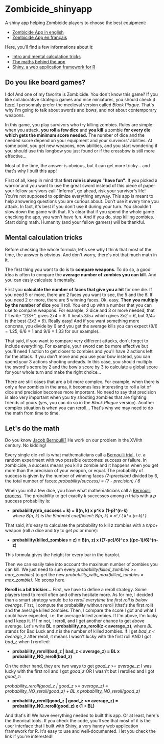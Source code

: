 # Zombicide_shinyapp
A shiny app helping Zombicide players to choose the best equipment:

- [Zombicide App in english](https://felixpr.shinyapps.io/Zombicide_app_en/ "https://felixpr.shinyapps.io/Zombicide_app_en/")
- [Zombicide App en français](https://felixpr.shinyapps.io/ZombieApp/ "https://felixpr.shinyapps.io/ZombieApp/")

Here, you'll find a few informations about it:
 - [Intro and mental calculation tricks](https://github.com/FelixPr/Zombicide_shinyapp#do-you-like-board-games)
 - [The maths behind the app](https://github.com/FelixPr/Zombicide_shinyapp#lets-do-the-math)
 - [Shiny, a web application framework for R](https://shiny.rstudio.com/)

## Do you like board games?
I do! And one of my favorite is Zombicide. You don't know this game? If you like collaborative strategic games and nice miniatures, you should check it [here!](https://zombicide.com/en/ "zombicide.com") I personnaly prefer the medieval version called *Black Plague*. That's why I'm going to talk about swords and bows, and not about contemporary weapons. 

In this game, you play survivors who try killing zombies. Rules are simple: when you attack, **you roll a few dice** and **you kill** a zombie **for every die which gets the minimum score needed.** The number of dice and the needed score depend on your equipment and your survivors' abilities. At some point, you get new weapons, new abilities, and you start wondering if you should use this longbow you just found or if the crossbow is still more effective...

Most of the time, the answer is obvious, but it can get more tricky... and that's why I built this app!

First of all, keep in mind that **first rule is always __"have fun"__**. If you picked a warrior and you want to use the great sword instead of this piece of paper your fellow survivors call "Inferno", go ahead, risk your survivor's life! You're not supposed to optimize everything anyway. This app is meant to help answering questions you are curious about. Don't use it every time you attack.
In fact, it's best if you don't use it during your turn. You shouldn't slow down the game with that. It's clear that if you spend the whole game checking the app, you won't have fun. And if you do, stop killing zombies. Start doing math. Humanity (and your fellow gamers) will be thankful.

## Mental calculation tricks
Before checking the whole formula, let's see why I think that most of the time, the answer is obvious. And don't worry, there's not that much math in it.

The first thing you want to do is to **compare weapons.** To do so, a good idea is often to compare the **average number of zombies you can kill.** And you can easly calculate it mentally.

First you **calculate the number of faces that give you a hit** for one die. If you need 5 or more, there are 2 faces you want to see, the 5 and the 6. If you need 2 or more, there are 5 winning faces. Ok, easy. **Then you multiply by the number of dice** you'll roll. You end up with a number that you can use to compare weapons.
For example, 2 dice and 3 or more needed, that I'll write "2/3+", gives *2x4 = _8_*. It beats 3/5+ which gives *3x2 = _6_*, but 3/4+ is the best (*3x3 = 9*). Really easy!
And if you want something more concrete, you divide by 6 and you get the average kills you can expect (8/6 = 1.25, 6/6 = 1 and 9/6 = 1.33 for our example).

That said, if you want to compare very different attacks, don't forget to include everything. For example, your sword can be more effective but you'll need 1 action to get closer to zombies and you'll have 2 actions left for the attack. If you don't move and you use your bow instead, you can spend your 3 actions shooting undeads. In this case, you should multiply the sword's score by 2 and the bow's score by 3 to calculate a global score for your whole turn and make the right choice...

There are still cases that are a bit more complex. For example, when there is only a few zombies in the area, it becomes less interesting to roll a lot of dice and precision becomes more important. No need to say that precision is also very important when you try shooting zombies that are fighting  friends of yours (yes, you can do so in the *Black Plague* version). Another complex situation is when you can reroll... That's why we may need to do the math from time to time.

## Let's do the math
Do you know [Jacob Bernoulli?](https://en.wikipedia.org/wiki/Jacob_Bernoulli "Check on Wikipedia") He work on our problem in the XVIIth century. No kidding!

Every single die-roll is what mathematicians call a [Bernoulli trial](https://en.wikipedia.org/wiki/Bernoulli_trial "Check on Wikipedia"), i.e. a random experiment with two possible outcomes: success or failure. In zombicide, a success means you kill a zombie and it happens when you get more than the precision of your weapon, or equal. The probability of success is given by the number of winning faces *(7-precision)* divided by 6, the total number of faces: *probability(success) = (7 - precision) / 6*
   

When you roll a few dice, you have what mathematicians call a [Bernoulli process](https://en.wikipedia.org/wiki/Bernoulli_process "Check on Wikipedia"). The probability to get exactly *k* successes among *n* trials with a *p* success probability is:

-   **probability(nb_success = k) = B(n, k) x p^k x (1-p)^(n-k)**  
   *where B(n, k) is the Binomial coefficient: B(n, k) = n! / ( k! x (n-k)! )* 
 
That said, it's easy to calculate the probability to kill *z* zombies with a *n/pc+* weapon (roll *n* dice and try to get *pc* or more): 
-   **probability(killed_zombies = z) = B(n, z) x ((7-pc)/6)^z x ((pc-1)/6)^(n-z)** 
   
This formula gives the height for every bar in the barplot.

Then we can easily take into account the maximum number of zombies you can kill. We just need to sum every *probability(killed_zombies >= max_zombies)* to get the new *probability_with_max(killed_zombies = max_zombie).* No scoop here.

**Reroll is a bit trickier...** First, we have to define a reroll strategy. Some players tend to reroll often and others hesitate more. As for me, I decided than a smart strategy would be to *reroll everytime the first roll is below average.* First, I compute the probability without reroll (that's the first roll) and the average killed zombies. Then, I compare the score I got and what I could have expected, i.e. the average killed zombies. If I'm above, I'm lucky and I keep it. If I'm not, I reroll, and I get another chance to get above average.
Let's write **BL = probability_no_reroll(z < average_z)**, where *BL* stands for Bad Luck and *z* is the number of killed zombies. If I get *bad_z < average_z* after reroll, it means I wasn't lucky with the first roll AND I got *bad_z* when I rerolled: 

 -  **probability_reroll(bad_z | bad_z < average_z) = BL x probability_NO_reroll(bad_z)**
   

On the other hand, they are two ways to get *good_z >= average_z:* I was lucky with the first roll and I got *good_z* OR I wasn't but I rerolled and I got *good_z:*

   *probability_reroll(good_z | good_z >= average_z) = probability_NO_reroll(good_z) + BL x probability_NO_reroll(good_z)*
   
-   **probability_reroll(good_z | good_z >= average_z) = probability_NO_reroll(good_z) x (1 + BL)**
   

And that's it! We have everything needed to built this app. Or at least, here's the theorical tools. If you check the code, you'll see that most of it is the user interface that I built with [Shiny](https://shiny.rstudio.com/), a very handy web application framework for R. It's easy to use and well-documented. I let you check the link if you're interested! 
